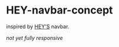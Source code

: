 # HEY-navbar-concept

inspired by <a href="https://www.hey.com/features/">HEY'S</a> navbar.

<i>not yet fully responsive<i>